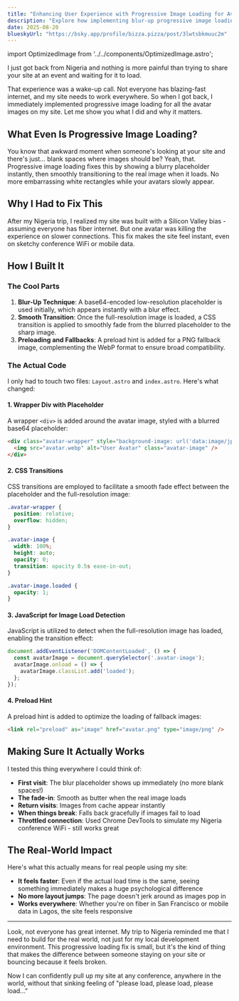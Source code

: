 ```yaml
---
title: "Enhancing User Experience with Progressive Image Loading for Avatars"
description: "Explore how implementing blur-up progressive image loading for avatar images significantly improves perceived performance and user experience, with technical implementation details and code examples."
date: 2025-08-20
blueskyUrl: "https://bsky.app/profile/bizza.pizza/post/3lwtsbkmuuc2m"
---
```


import OptimizedImage from '../../components/OptimizedImage.astro';

I just got back from Nigeria and nothing is more painful than trying to share your site at an event and waiting for it to load. 

That experience was a wake-up call. Not everyone has blazing-fast internet, and my site needs to work everywhere. So when I got back, I immediately implemented progressive image loading for all the avatar images on my site. Let me show you what I did and why it matters.

<OptimizedImage src="/gifs/progressive-loading-demo.gif" alt="Progressive image loading demonstration showing the blur-up effect transitioning to a sharp avatar image" />

## What Even Is Progressive Image Loading?

You know that awkward moment when someone's looking at your site and there's just... blank spaces where images should be? Yeah, that. Progressive image loading fixes this by showing a blurry placeholder instantly, then smoothly transitioning to the real image when it loads. No more embarrassing white rectangles while your avatars slowly appear.

## Why I Had to Fix This

After my Nigeria trip, I realized my site was built with a Silicon Valley bias - assuming everyone has fiber internet. But one avatar was killing the experience on slower connections. This fix makes the site feel instant, even on sketchy conference WiFi or mobile data.

## How I Built It

### The Cool Parts

1. **Blur-Up Technique**: A base64-encoded low-resolution placeholder is used initially, which appears instantly with a blur effect.
2. **Smooth Transition**: Once the full-resolution image is loaded, a CSS transition is applied to smoothly fade from the blurred placeholder to the sharp image.
3. **Preloading and Fallbacks**: A preload hint is added for a PNG fallback image, complementing the WebP format to ensure broad compatibility.

### The Actual Code

I only had to touch two files: `Layout.astro` and `index.astro`. Here's what changed:

#### 1. Wrapper Div with Placeholder

A wrapper `<div>` is added around the avatar image, styled with a blurred base64 placeholder:

```html
<div class="avatar-wrapper" style="background-image: url('data:image/jpeg;base64,/9j/4AAQSkZJRgABAQEAAAAAAAD/4Q...');">
  <img src="avatar.webp" alt="User Avatar" class="avatar-image" />
</div>
```

#### 2. CSS Transitions

CSS transitions are employed to facilitate a smooth fade effect between the placeholder and the full-resolution image:

```css
.avatar-wrapper {
  position: relative;
  overflow: hidden;
}

.avatar-image {
  width: 100%;
  height: auto;
  opacity: 0;
  transition: opacity 0.5s ease-in-out;
}

.avatar-image.loaded {
  opacity: 1;
}
```

#### 3. JavaScript for Image Load Detection

JavaScript is utilized to detect when the full-resolution image has loaded, enabling the transition effect:

```javascript
document.addEventListener('DOMContentLoaded', () => {
  const avatarImage = document.querySelector('.avatar-image');
  avatarImage.onload = () => {
    avatarImage.classList.add('loaded');
  };
});
```

#### 4. Preload Hint

A preload hint is added to optimize the loading of fallback images:

```html
<link rel="preload" as="image" href="avatar.png" type="image/png" />
```

## Making Sure It Actually Works

I tested this thing everywhere I could think of:

- **First visit**: The blur placeholder shows up immediately (no more blank spaces!)
- **The fade-in**: Smooth as butter when the real image loads
- **Return visits**: Images from cache appear instantly
- **When things break**: Falls back gracefully if images fail to load
- **Throttled connection**: Used Chrome DevTools to simulate my Nigeria conference WiFi - still works great

## The Real-World Impact

Here's what this actually means for real people using my site:

- **It feels faster**: Even if the actual load time is the same, seeing something immediately makes a huge psychological difference
- **No more layout jumps**: The page doesn't jerk around as images pop in
- **Works everywhere**: Whether you're on fiber in San Francisco or mobile data in Lagos, the site feels responsive

---

Look, not everyone has great internet. My trip to Nigeria reminded me that I need to build for the real world, not just for my local development environment. This progressive loading fix is small, but it's the kind of thing that makes the difference between someone staying on your site or bouncing because it feels broken.

Now I can confidently pull up my site at any conference, anywhere in the world, without that sinking feeling of "please load, please load, please load..."